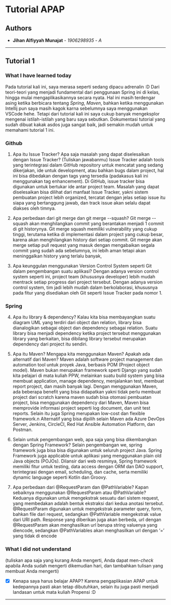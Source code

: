 # Tutorial APAP
## Authors
* **Jihan Alfiyyah Munajat** - *1906298935* - *A*

---
## Tutorial 1
### What I have learned today
Pada tutorial kali ini, saya merasa seperti sedang dipacu adrenalin :D Dari teori-teori yang menjadi fundamental dari penggunaan Spring ini di kelas, hingga mulai mengaplikasikannya secara nyata. Hal ini masih terdengar asing ketika berbicara tentang _Spring_, _Maven_, bahkan ketika menggunakan Intellij pun saya masih kagok karna sebelumnya saya  menggunakan VSCode hehe. Tetapi dari tutorial kali ini saya cukup banyak mengeksplor mengenai istilah-istilah yang baru saya sebutkan. Dokumentasi tutorial yang sudah dibuat kakak asdos juga sangat baik, jadi semakin mudah untuk memahami tutorial 1 ini.

### Github
1. Apa itu Issue Tracker? Apa saja masalah yang dapat diselesaikan dengan Issue Tracker?
(Tuliskan jawabanmu)
Issue Tracker adalah tools yang terintegrasi dalam GitHub repository untuk mencatat yang sedang dikerjakan, ide untuk development, atau bahkan bugs dalam project, hal ini bisa dibedakan dengan tags yang tersedia (padakasus kali ini menggunakan tag enhancement). Di GitHub, issue tracker bisa digunakan untuk bertukar ide antar project team. Masalah yang dapat diselesaikan bisa dilihat dari manfaat Issue Tracker, yakni sistem pembuatan project lebih organized, tercatat dengan jelas setiap issue itu siapa yang bertanggung jawab, dan track issue akan selalu dapat diakses oleh timnya. 

2. Apa perbedaan dari git merge dan git merge --squash?
Git merge --squash akan menghilangkan commit yang berantakan menjadi 1 commit di git historynya. Git merge squash memiliki vulnerability yang cukup tinggi, terutama ketika di implementasi dalam project yang cukup besar, karena akan menghilangkan history dari setiap commit. Git merge akan merge setiap pull request yang masuk dengan mengabaikan segala commit yang sudah ada sebelumnya, ini lebih aman tetapi akan meninggalkan history yang terlalu banyak,

3. Apa keunggulan menggunakan Version Control System seperti Git dalam pengembangan
suatu aplikasi?
Dengan adanya version control system seperti ini, project team (khususnya developer) lebih mudah mentrack setiap progress dari project tersebut. Dengan adanya version control system, tim jadi lebih mudah dalam berkolaborasi, khususnya pada fitur yang disediakan oleh Git seperti Issue Tracker pada nomor 1.


### Spring
4. Apa itu library & dependency?
Kalau kita bisa membayangkan suatu diagram UML yang terdiri dari object dan relation, library bisa dianalogikan sebagai object dan dependency sebagai relation. Suatu library bisa menjadi dependency ketika project tersebut menggunakan library yang berkaitan, bisa dibilang library tersebut merupakan dependency dari project itu sendiri.

5. Apa itu Maven? Mengapa kita menggunakan Maven? Apakah ada alternatif dari Maven?
Maven adalah software project management dan automation tool untuk proyek Java, berbasis POM (Project object model). Maven bukan merupakan framework sperti Django yang sudah kita pelajari di mata kuliah PPW, melainkan suatu build system yang bisa membuat application, manage dependency, menjalankan test, membuat report project, dan masih banyak lagi.
Dengan menggunakan Maven, ada beberapa benefit yang bisa didapatkan yakni tidak perlu membuat project dari scratch karena maven sudah bisa otomasi pembuatan project, bisa menggunakan dependency dari Maven, Maven bisa memprovide informasi project seperti log document, dan unit test reports. Selain itu juga Spring merupakan low-cost dan flexible framework.n Alternatif yang bisa dipilih selain Maven ada Azure DevOps Server, Jenkins, CircleCI, Red Hat Ansible Automation Platform, dan Postman.

6. Selain untuk pengembangan web, apa saja yang bisa dikembangkan dengan Spring
Framework?
Selain pengembangan we, spring framework juga bisa bisa digunakan untuk seluruh project Java. Spring Framework juga applicable untuk aplikasi yang menggunakan plain old Java objects (POJOs). Dilansir dari web resminya, Spring framework memiliki fitur untuk testing, data access dengan ORM dan DAO support, terintegrasi dengan email, scheduling, dan cache, serta memiliki dynamic language seperti Kotlin dan Groovy.

7. Apa perbedaan dari @RequestParam dan @PathVariable? Kapan sebaiknya
menggunakan @RequestParam atau @PathVariable?
Keduanya digunakan untuk mengekstrak sesuatu dari sistem request, yang membedakan adalah bentuk ekstraksi dari kedua anotasi tersebut. @RequestParam digunakan untuk mengekstrak parameter query, form, bahkan file dari request, sedangkan @PathVariable mengekstrak value dari URI path. Response yang diberikan juga akan berbeda, url dengan @RequestParam akan menghasilkan url berupa string valuenya yang diencode, sedangkan @PathVariables akan menghasilkan url dengan ‘<variable>=<value>’ yang tidak di encode

### What I did not understand
(tuliskan apa saja yang kurang Anda mengerti, Anda dapat men-_check_ apabila Anda
sudah mengerti dikemudian hari, dan tambahkan tulisan yang membuat Anda mengerti)
- [X] Kenapa saya harus belajar APAP?
Karena pengaplikasian APAP untuk kedepannya pasti akan tetap dibutuhkan, selain itu juga pasti menjadi landasan untuk mata kuliah Propensi :D
---
